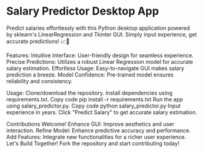 
# Salary Predictor Desktop App
Predict salaries effortlessly with this Python desktop application powered by sklearn's LinearRegression and Tkinter GUI. Simply input experience, get accurate predictions! 📈💼

Features:
Intuitive Interface: User-friendly design for seamless experience.
Precise Predictions: Utilizes a robust Linear Regression model for accurate salary estimation.
Effortless Usage: Easy-to-navigate GUI makes salary prediction a breeze.
Model Confidence: Pre-trained model ensures reliability and consistency.

Usage:
Clone/download the repository.
Install dependencies using requirements.txt.
Copy code
pip install -r requirements.txt
Run the app using salary_predictor.py.
Copy code
python salary_predictor.py
Input experience in years.
Click "Predict Salary" to get accurate salary estimation.

Contributions Welcome!
Enhance GUI: Improve aesthetics and user interaction.
Refine Model: Enhance predictive accuracy and performance.
Add Features: Integrate new functionalities for a richer user experience.
Let's Build Together!
Fork the repository and start contributing today!
